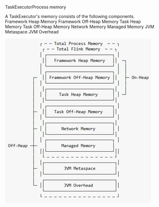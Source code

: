TaskExecutorProcess memory 

A TaskExecutor's memory consists of the following components.
Framework Heap Memory
Framework Off-Heap Memory
Task Heap Memory
Task Off-Heap Memory
Network Memory
Managed Memory
JVM Metaspace
JVM Overhead

![](memory.assets/taskexcutermemary.png)

